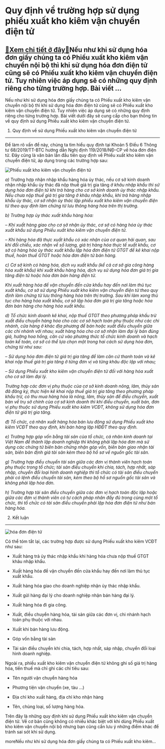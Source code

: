 Quy định về trường hợp sử dụng phiếu xuất kho kiêm vận chuyển điện tử
=====================================================================

[:gift:Xem chi tiết ở đây:gift:](https://hddtvn.com/quy-dinh-ve-truong-hop-su-dung-phieu-xuat-kho-kiem-van-chuyen-dien-tu/)Nếu như khi sử dụng hóa đơn giấy chúng ta có Phiếu xuất kho kiêm vận chuyển nội bộ thì khi sử dụng hóa đơn điện tử cũng sẽ có Phiếu xuất kho kiêm vận chuyển điện tử. Tuy nhiên việc áp dụng sẽ có những quy định riêng cho từng trường hợp. Bài viết …
-------------------------------------------------------------------------------------------------------------------------------------------------------------------------------------------------------------------------------------------------------

Nếu như khi sử dụng hóa đơn giấy chúng ta có Phiếu xuất kho kiêm vận chuyển nội bộ thì khi sử dụng hóa đơn điện tử cũng sẽ có Phiếu xuất kho kiêm vận chuyển điện tử. Tuy nhiên việc áp dụng sẽ có những quy định riêng cho từng trường hợp. Bài viết dưới đây sẽ cung cấp cho bạn thông tin về quy định sử dụng Phiếu xuất kho kiêm vận chuyển điện tử.


1. Quy định về sử dụng Phiếu xuất kho kiêm vận chuyển điện tử
-------------------------------------------------------------


Để làm rõ vấn để này, chúng ta tìm hiểu quy định tại Khoản 5 Điều 6 Thông tư 68/2019/TT-BTC hướng dẫn Nghị định 119/2018/NĐ-CP về hóa đơn điện tử. Đây cũng là văn bản lần đầu tiên quy định về Phiếu xuất kho kiêm vận chuyển điện tử, áp dụng trong các trường hợp sau:


![Phiếu xuất kho kiêm vận chuyển điện tử](https://hddtvn.com/wp-content/uploads/2021/01/8-truong-hop-hoa-don-dien-tu-khong-can-co-du-noi-dung.jpg)


*a)* Trường hợp nhận nhập khẩu hàng hóa ủy thác, nếu cơ sở kinh doanh nhận nhập khẩu ủy thác đã nộp thuế giá trị gia tăng *ở khâu nhập khẩu thì sử dụng hóa đơn điện tử khi trả hàng cho cơ sở kinh doanh ủy thác nhập khẩu. Nếu chưa nộp thuế giá trị gia tăng ở khâu nhập khẩu, khi trả hàng nhập khẩu ủy thác, cơ sở nhận ủy thác lập phiếu xuất kho kiêm vận chuyển điện tử theo quy định làm chứng từ lưu thông hàng hóa trên thị trường.*  

*b) Trường hợp ủy thác xuất khẩu hàng hóa:*


*– Khi xuất hàng giao cho cơ sở nhận ủy thác, cơ sở có hàng hóa ủy thác xuất khẩu sử dụng Phiếu xuất kho kiêm vận chuyển điện tử.*


*– Khi hàng hóa đã thực xuất khẩu có xác nhận của cơ quan hải quan, sau khi đối chiếu, xác nhận về số lượng, giá trị hàng hóa thực tế xuất khẩu, cơ sở có hàng hóa ủy thác xuất khẩu lập hóa đơn điện tử GTGT để kê khai nộp thuế, hoàn thuế GTGT hoặc hóa đơn điện tử bán hàng.*


*c) Cơ sở kinh có hàng hóa, dịch vụ xuất khẩu (kể cả cơ sở gia công hàng hóa xuất khẩu) khi xuất khẩu hàng hóa, dịch vụ sử dụng hóa đơn giá trị gia tăng điện tử hoặc hóa đơn bán hàng điện tử.*  

*Khi xuất hàng hóa để vận chuyển đến cửa khẩu hay đến nơi làm thủ tục xuất khẩu, cơ sở sử dụng Phiếu xuất kho kiêm vận chuyển điện tử theo quy định làm chứng từ lưu thông hàng hóa trên thị trường. Sau khi làm xong thủ tục cho hàng hóa xuất khẩu, cơ sở lập hóa đơn giá trị gia tăng hoặc hóa đơn bán hàng cho hàng hóa xuất khẩu.*


*d) Tổ chức kinh doanh kê khai, nộp thuế GTGT theo phương pháp khấu trừ xuất điều chuyển hàng hóa cho các cơ sở hạch toán phụ thuộc như các chi nhánh, cửa hàng ở khác địa phương để bán hoặc xuất điều chuyển giữa các chi nhánh với nhau; xuất hàng hóa cho cơ sở nhận làm đại lý bán đúng giá, hưởng hoa hồng, căn cứ vào phương thức tổ chức kinh doanh và hạch toán kế toán, cơ sở có thể lựa chọn một trong hai cách sử dụng hóa đơn, chứng từ như sau:*


*– Sử dụng hóa đơn điện tử giá trị gia tăng để làm căn cứ thanh toán và kê khai nộp thuế giá trị gia tăng ở từng đơn vị và từng khâu độc lập với nhau;*


*– Sử dụng Phiếu xuất kho kiêm vận chuyển điện tử đối với hàng hóa xuất cho cơ sở làm đại lý.*


*Trường hợp các đơn vị phụ thuộc của cơ sở kinh doanh nông, lâm, thủy sản đã đăng ký, thực hiện kê khai nộp thuế giá trị gia tăng theo phương pháp khấu trừ, có thu mua hàng hóa là nông, lâm, thủy sản để điều chuyển, xuất bán về trụ sở chính của cơ sở kinh doanh thì khi điều chuyển, xuất bán, đơn vị phụ thuộc sử dụng Phiếu xuất kho kiêm VCĐT, không sử dụng hóa đơn điện tử giá trị gia tăng.*


*đ) Tổ chức, cá nhân xuất hàng hóa bán lưu động sử dụng Phiếu xuất kho kiêm VCĐT theo quy định, khi bán hàng lập HĐĐT theo quy định.*


*e) Trường hợp góp vốn bằng tài sản của tổ chức, cá nhân kinh doanh tại Việt Nam để thành lập doanh nghiệp thì không phải lập hóa đơn mà sử dụng các chứng từ biên bản chứng nhận góp vốn, biên bản giao nhận tài sản, biên bản định giá tài sản kèm theo bộ hồ sơ về nguồn gốc tài sản.*


*g) Trường hợp điều chuyển tài sản giữa các đơn vị thành viên hạch toán phụ thuộc trong tổ chức; tài sản điều chuyển khi chia, tách, hợp nhất, sáp nhập, chuyển đổi loại hình doanh nghiệp thì tổ chức có tài sản điều chuyển phải có lệnh điều chuyển tài sản, kèm theo bộ hồ sơ nguồn gốc tài sản và không phải lập hóa đơn.*


*h) Trường hợp tài sản điều chuyển giữa các đơn vị hạch toán độc lập hoặc giữa các đơn vị thành viên có tư cách pháp nhân đầy đủ trong cùng một tổ chức, thì tổ chức có tài sản điều chuyển phải lập hóa đơn điện tử như bán hàng hóa.*


2. Kết luận
-----------


![hóa đơn điện tử](https://hddtvn.com/wp-content/uploads/2021/01/le-temps-facturation-électronique-_0.jpg)


Có thể tóm tắt lại, các trường hợp được sử dụng Phiếu xuất kho kiêm VCĐT như sau:




* Xuất hàng trả ủy thác nhập khẩu khi hàng hóa chưa nộp thuế GTGT khâu nhập khẩu.

* Xuất hàng hóa để vận chuyển đến cửa khẩu hay đến nơi làm thủ tục xuất khẩu.

* Xuất hàng hóa giao cho doanh nghiệp nhận ủy thác nhập khẩu.

* Xuất gửi hàng đại lý cho doanh nghiệp nhận bán hàng đại lý.

* Xuất hàng hóa đi gia công.

* Xuất, điều chuyển hàng hóa, tài sản giữa các đơn vị, chi nhánh hạch toán phụ thuộc với nhau.

* Xuất khi bán hàng lưu động.

* Góp vốn bằng tài sản

* Tài sản điều chuyển khi chia, tách, hợp nhất, sáp nhập, chuyển đổi loại hình doanh nghiệp.



Ngoài ra, phiếu xuất kho kiêm vận chuyển điện tử không ghi số giá trị hàng hóa, tiền thuế mà chỉ ghi các chỉ tiêu sau:




* Tên người vận chuyển hàng hóa

* Phương tiện vận chuyển (xe, tàu …)

* Địa chỉ kho xuất hàng, địa chỉ kho nhận hàng

* Tên, chủng loại, số lượng hàng hóa.



Trên đây là những quy định khi sử dụng Phiếu xuất kho kiêm vận chuyển điện tử. Về cơ bản cũng không có nhiều khác biệt với khi dùng Phiếu xuất kho kiêm vận chuyển nội bộ nhưng bạn cũng cần lưu ý những điểm khác để tránh sai sót khi sử dụng.


moreNếu như khi sử dụng hóa đơn giấy chúng ta có Phiếu xuất kho kiêm…


